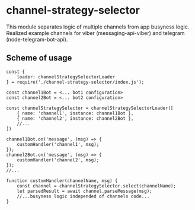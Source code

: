 # channel-strategy-selector

This module separates logic of multiple channels from app busyness logic. Realized example channels for viber (messaging-api-viber) and telegram (node-telegram-bot-api).

## Scheme of usage 
```
const {
    loader: channelStrategySelectorLoader
} = require('./channel-strategy-selector/index.js');

const channel1Bot = <... bot1 configuration>
const channel2Bot = <... bot2 configuration>

const channelStrategySelector = channelStrategySelectorLoader([
    { name: 'channel1', instance: channel1Bot },
    { name: 'channel2', instance: channel2Bot },
    //...
])

channel1Bot.on('message', (msg) => {
    customHandler('channel1', msg);
});
channel2Bot.on('message', (msg) => {
    customHandler('channel2', msg);
});
//...

function customHandler(channelName, msg) {
    const channel = channelStrategySelector.select(channelName);
    let parsedResult = await channel.parseMessage(msg);
    //...busyness logic independed of channels code...
}
```
